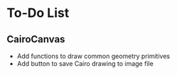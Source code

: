 # To-Do List

## CairoCanvas

* Add functions to draw common geometry primitives
* Add button to save Cairo drawing to image file